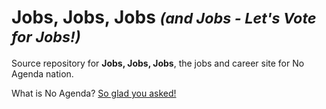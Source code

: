 # Jobs, Jobs, Jobs <small>_(and Jobs - Let's Vote for Jobs!)_</small>

Source repository for **Jobs, Jobs, Jobs**, the jobs and career site for No Agenda nation.

What is No Agenda? [So glad you asked!](https://noagendashow.net)
